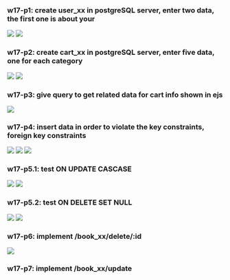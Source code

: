 ### w17-p1: create user_xx in postgreSQL server, enter two data, the first one is about your

![](p1-1.png)
![](p1-2.png)

### w17-p2: create cart_xx in postgreSQL server, enter five data, one for each category

![](p2-1.png)
![](p2-2.png)

### w17-p3: give query to get related data for cart info shown in ejs

![](p3.png)

### w17-p4: insert data in order to violate the key constraints, foreign key constraints

![](p4-1.png)
![](p4-2.png)
![](p4-3.png)

### w17-p5.1: test ON UPDATE CASCASE

![](p5-1.png)
![](p5-2.png)

### w17-p5.2: test ON DELETE SET NULL

![](p5-3.png)
![](p5-4.png)

### w17-p6: implement /book_xx/delete/:id

![](p6.png)

### w17-p7: implement /book_xx/update
